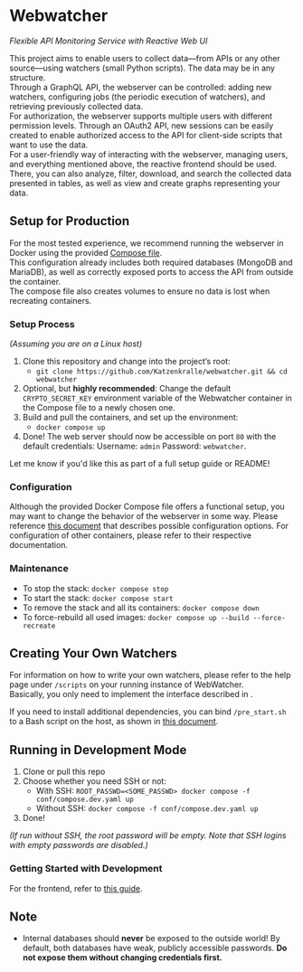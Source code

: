 # Webwatcher  
_Flexible API Monitoring Service with Reactive Web UI_

This project aims to enable users to collect data—from APIs or any other source—using watchers (small Python scripts). The data may be in any structure.  
Through a GraphQL API, the webserver can be controlled: adding new watchers, configuring jobs (the periodic execution of watchers), and retrieving previously collected data.  
For authorization, the webserver supports multiple users with different permission levels. Through an OAuth2 API, new sessions can be easily created to enable authorized access to the API for client-side scripts that want to use the data.  
For a user-friendly way of interacting with the webserver, managing users, and everything mentioned above, the reactive frontend should be used.  
There, you can also analyze, filter, download, and search the collected data presented in tables, as well as view and create graphs representing your data.

## Setup for Production  
For the most tested experience, we recommend running the webserver in Docker using the provided [Compose file](./compose.yaml).  
This configuration already includes both required databases (MongoDB and MariaDB), as well as correctly exposed ports to access the API from outside the container.  
The compose file also creates volumes to ensure no data is lost when recreating containers.

### Setup Process  
_(Assuming you are on a Linux host)_  
1. Clone this repository and change into the project’s root:
   - `git clone https://github.com/Katzenkralle/webwatcher.git && cd webwatcher`
2. Optional, but **highly recommended**: Change the default `CRYPTO_SECRET_KEY` environment variable of the Webwatcher container in the Compose file to a newly chosen one.
3. Build and pull the containers, and set up the environment:
   - `docker compose up`
4. Done! The web server should now be accessible on port `80` with the default credentials:
   Username: `admin`
   Password: `webwatcher`.

Let me know if you'd like this as part of a full setup guide or README!

### Configuration  
Although the provided Docker Compose file offers a functional setup, you may want to change the behavior of the webserver in some way. Please reference [this document](./docs/backend_conf.md) that describes possible configuration options.
For configuration of other containers, please refer to their respective documentation.

### Maintenance  
- To stop the stack: `docker compose stop`  
- To start the stack: `docker compose start`  
- To remove the stack and all its containers: `docker compose down`  
- To force-rebuild all used images: `docker compose up --build --force-recreate`

## Creating Your Own Watchers

For information on how to write your own watchers, please refer to the help page under `/scripts` on your running instance of WebWatcher.  
Basically, you only need to implement the interface described in [](./webw_serv/watcher/base.py).

If you need to install additional dependencies, you can bind `/pre_start.sh` to a Bash script on the host, as shown in [this document](./docs/backend_conf.md).

## Running in Development Mode  
1. Clone or pull this repo  
2. Choose whether you need SSH or not:
   - With SSH: `ROOT_PASSWD=<SOME_PASSWD> docker compose -f conf/compose.dev.yaml up`
   - Without SSH: `docker compose -f conf/compose.dev.yaml up`
3. Done!


_(If run without SSH, the root password will be empty. Note that SSH logins with empty passwords are disabled.)_

### Getting Started with Development  
For the frontend, refer to [this guide](./docs/frontend_dev_README.md).

## Note  
- Internal databases should **never** be exposed to the outside world! By default, both databases have weak, publicly accessible passwords. **Do not expose them without changing credentials first.**  
